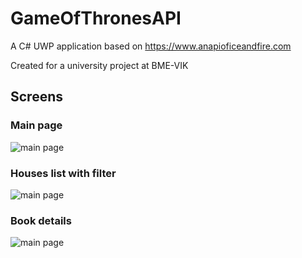 # GameOfThronesAPI
A C# UWP application based on https://www.anapioficeandfire.com

Created for a university project at BME-VIK

## Screens
### Main page
![main page](/../master/Screens/main.jpg)
### Houses list with filter
![main page](/../master/Screens/houses-with-filter.jpg)
### Book details
![main page](/../master/Screens/book-details.jpg)
